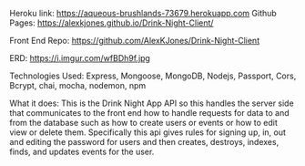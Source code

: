 Heroku link: https://aqueous-brushlands-73679.herokuapp.com
Github Pages:  https://alexkjones.github.io/Drink-Night-Client/

Front End Repo: https://github.com/AlexKJones/Drink-Night-Client

ERD:  https://i.imgur.com/wfBDh9f.jpg

Technologies Used: 
Express, Mongoose, MongoDB, Nodejs, Passport, Cors, Bcrypt, chai, mocha, nodemon, npm

What it does:
This is the Drink Night App API so this handles the server side that communicates to the front end how to handle requests for data to and from the database such as how to create users or events or how to edit view or delete them. Specifically this api gives rules for signing up, in, out and editing the password for users and then creates, destroys, indexes, finds, and updates events for the user.

